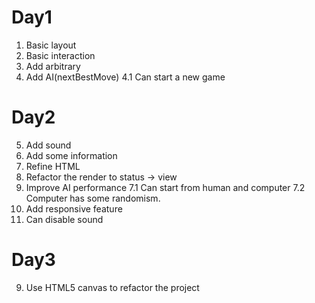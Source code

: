 # Day1
1. Basic layout
2. Basic interaction
3. Add arbitrary
4. Add AI(nextBestMove)
    4.1 Can start a new game
# Day2
5. Add sound
6. Add some information
6. Refine HTML
6. Refactor the render to status -> view
7. Improve AI performance
    7.1 Can start from human and computer
    7.2 Computer has some randomism.
8. Add responsive feature
9. Can disable sound
# Day3
9. Use HTML5 canvas to refactor the project
